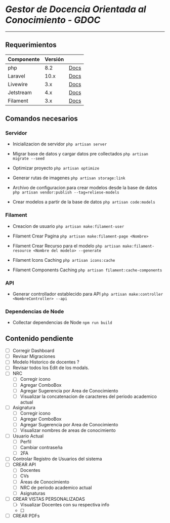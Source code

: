 # _Gestor de Docencia Orientada al Conocimiento - GDOC_

---

## Requerimientos

| **Componente** | **Versión** |                                                         |
| -------------- | ----------- | ------------------------------------------------------- |
| php            | 8.2         | [Docs](https://www.php.net/)                            |
| Laravel        | 10.x        | [Docs](https://laravel.com/)                            |
| Livewire       | 3.x         | [Docs](https://livewire.laravel.com/docs)               |
| Jetstream      | 4.x         | [Docs](https://jetstream.laravel.com/installation.html) |
| Filament       | 3.x         | [Docs](https://filamentphp.com/docs)                    |

## Comandos necesarios

### Servidor

-   Inicializacion de servidor
    `php artisan server`

-   Migrar base de datos y cargar datos pre collectados
    `php artisan migrate --seed`

-   Optimizar proyecto
    `php artisan optimize`

-   Generar rutas de imagenes
    `php artisan storage:link`

-   Archivo de configuracion para crear modelos desde la base de datos
    `php artisan vendor:publish --tag=reliese-models`

-   Crear modelos a partir de la base de datos
    `php artisan code:models`

### Filament

-   Creacion de usuario
    `php artisan make:filament-user`

-   Filament Crear Pagina
    `php artisan make:filament-page <Nombre>`

-   Filament Crear Recurso para el modelo
    `php artisan make:filament-resource <Nombre del modelo> --generate`

-   Filament Icons Caching
    `php artisan icons:cache`

-   Filament Components Caching
    `php artisan filament:cache-components`

### API

* Generar controllador establecido para API
```php artisan make:controller <NombreController> --api```

### Dependencias de Node

-   Collectar dependencias de Node
    `npm run build`

## Contenido pendiente

-   [ ] Corregir Dashboard
-   [ ] Revisar Migraciones
-   [ ] Modelo Historico de docentes ?
-   [ ] Revisar todos los Edit de los modals.
-   [ ] NRC
    -   [ ] Corregir icono
    -   [ ] Agregar ComboBox
    -   [ ] Agregar Sugerencia por Area de Conocimiento
    -   [ ] Visualizar la concatenacion de caracteres del periodo academico actual
-   [ ] Asignatura
    -   [ ] Corregir icono
    -   [ ] Agregar ComboBox
    -   [ ] Agregar Sugerencia por Area de Conocimiento
    -   [ ] Visualizar nombres de areas de conocimiento
-   [ ] Usuario Actual
    -   [ ] Perfil
    -   [ ] Cambiar contraseña
    -   [ ] 2FA
-   [ ] Controlar Registro de Usuarios del sistema
-   [ ] CREAR API
    -   [ ] Docentes
    -   [ ] CVs
    -   [ ] Áreas de Conocimiento
    -   [ ] NRC de periodo academico actual
    -   [ ] Asignaturas
-   [ ] CREAR VISTAS PERSONALIZADAS
    -   [ ] Visualizar Docentes con su respectiva info
    -   [ ]
-   [ ] CREAR PDFs
